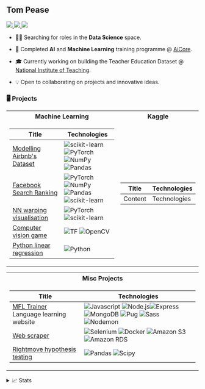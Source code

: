 <p align="center">

## Tom Pease

<a href="https://tom-pease-cv.tiiny.site/">
    <img src="https://img.shields.io/badge/PDF-CV-red?style=flat-square&logo=adobe">
</a>  
<a href="https://www.linkedin.com/in/tom-pease-b1155b153/">
    <img src="https://img.shields.io/badge/-Linkedin-blue?style=flat-square&logo=linkedin">
</a>
<a href="mailto:tompease95@gmail.com">
    <img src="https://img.shields.io/badge/-Email-red?style=flat-square&logo=gmail&logoColor=white">
</a>

<br/>

</p>

- 👨‍💻 Searching for roles in the **Data Science** space.

- 📖 Completed **AI** and **Machine Learning** training programme @ [AiCore](https://www.theaicore.com/).

- 🎓 Currently working on building the Teacher Education Dataset @ [National Institute of Teaching](https://niot.org.uk/).

- 💡 Open to collaborating on projects and innovative ideas.

### 🖥️ Projects

<table>
<tr><th>Machine Learning </th><th>Kaggle </th></tr>
<tr><td>

| Title | Technologies |
| -- | -- |
| [Modelling Airbnb's Dataset](https://github.com/thomaspease/airbnb_ds_project) | ![scikit-learn](https://img.shields.io/badge/-scikit--learn-black?style=flat-square&logo=scikit-learn) ![PyTorch](https://img.shields.io/badge/PyTorch-black?style=flat-square&logo=pytorch) <br> ![NumPy](https://img.shields.io/badge/NumPy-black?style=flat-square&logo=numpy) ![Pandas](https://img.shields.io/badge/Pandas-black?style=flat-square&logo=pandas) |
| [Facebook Search Ranking](https://github.com/thomaspease/search_ranking) | ![PyTorch](https://img.shields.io/badge/PyTorch-black?style=flat-square&logo=pytorch) ![NumPy](https://img.shields.io/badge/NumPy-black?style=flat-square&logo=numpy) <br> ![Pandas](https://img.shields.io/badge/Pandas-black?style=flat-square&logo=pandas) ![scikit-learn](https://img.shields.io/badge/-scikit--learn-black?style=flat-square&logo=scikit-learn) |
| [NN warping visualisation](https://github.com/thomaspease/halfmoonwarp) | ![PyTorch](https://img.shields.io/badge/PyTorch-black?style=flat-square&logo=pytorch) ![scikit-learn](https://img.shields.io/badge/-scikit--learn-black?style=flat-square&logo=scikit-learn) |
| [Computer vision game](https://github.com/thomaspease/computer_vision_project) | ![TF](https://img.shields.io/badge/TF-black?style=flat-square&logo=tensorflow) ![OpenCV](https://img.shields.io/badge/OpenCV-black?style=flat-square&logo=opencv)|
| [Python linear regression](https://github.com/thomaspease/Linear-regression) | ![Python](https://img.shields.io/badge/Python-black?style=flat-square&logo=python) |

</td><td>

| Title   | Technologies |
| ------- | ------------ |
| Content | Technologies |

</td></tr> </table>

<table>
<tr><th>Misc Projects </th></tr>
<tr><td>

| Title   | Technologies |
| ------- | ------------ |
| [MFL Trainer](https://github.com/thomaspease/mfltrainer) <br> Language learning website | ![Javascript](https://img.shields.io/badge/JavaScript-black?style=flat-square&logo=javascript) ![Node.js](https://img.shields.io/badge/Node.js-black?style=flat-square&logo=nodedotjs)![Express](https://img.shields.io/badge/Express-black?style=flat-square&logo=express)<br>![MongoDB](https://img.shields.io/badge/MongoDB-black?style=flat-square&logo=mongodb) ![Pug](https://img.shields.io/badge/Pug-black?style=flat-square&logo=pug) ![Sass](https://img.shields.io/badge/Sass-black?style=flat-square&logo=sass) ![Nodemon](https://img.shields.io/badge/Nodemon-black?style=flat-square&logo=nodemon)|
| [Web scraper](https://github.com/thomaspease/hypothesis_testing_rightmove) | ![Selenium](https://img.shields.io/badge/Selenium-black?style=flat-square&logo=selenium) ![Docker](https://img.shields.io/badge/Docker-black?style=flat-square&logo=docker) ![Amazon S3](https://img.shields.io/badge/Amazon_S3-black?style=flat-square&logo=amazons3) ![Amazon RDS](https://img.shields.io/badge/Docker-black?style=flat-square&logo=amazonrds) |
| [Rightmove hypothesis testing](https://github.com/thomaspease/hypothesis_testing_rightmove) | ![Pandas](https://img.shields.io/badge/Pandas-black?style=flat-square&logo=pandas) ![Scipy](https://img.shields.io/badge/Scipy-black?style=flat-square&logo=scipy) |

</td></tr> </table>

<details>
<summary>📈 Stats</summary>
<br>
My Github Stats

![](http://github-profile-summary-cards.vercel.app/api/cards/profile-details?username=thomaspease&theme=dracula)

![](http://github-profile-summary-cards.vercel.app/api/cards/repos-per-language?username=thomaspease&theme=dracula)
![](http://github-profile-summary-cards.vercel.app/api/cards/most-commit-language?username=thomaspease&theme=dracula)

<br>
Currently Coding & Listening to:

[![spotify-github-profile](https://spotify-github-profile.vercel.app/api/view?uid=tom.pease&cover_image=true&theme=default&show_offline=false&background_color=121212)](https://spotify-github-profile.vercel.app/api/view?uid=tom.pease&redirect=true)

</details>
